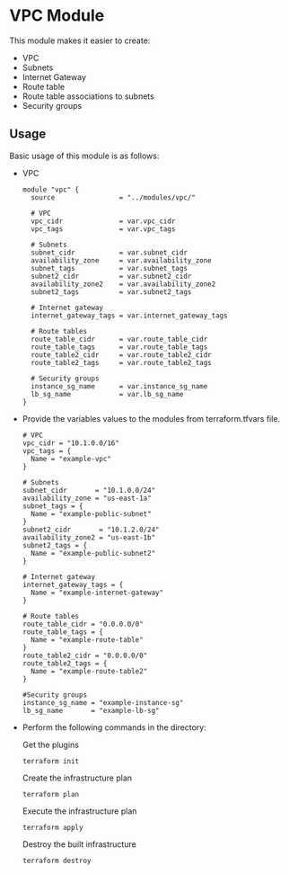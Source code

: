 # VPC Module

This module makes it easier to create:
- VPC
- Subnets
- Internet Gateway
- Route table
- Route table associations to subnets
- Security groups

## Usage

Basic usage of this module is as follows:

* VPC

  ```hcl
  module "vpc" {
    source                = "../modules/vpc/"

    # VPC
    vpc_cidr              = var.vpc_cidr
    vpc_tags              = var.vpc_tags

    # Subnets
    subnet_cidr           = var.subnet_cidr
    availability_zone     = var.availability_zone
    subnet_tags           = var.subnet_tags
    subnet2_cidr          = var.subnet2_cidr
    availability_zone2    = var.availability_zone2
    subnet2_tags          = var.subnet2_tags

    # Internet gateway
    internet_gateway_tags = var.internet_gateway_tags

    # Route tables
    route_table_cidr      = var.route_table_cidr
    route_table_tags      = var.route_table_tags
    route_table2_cidr     = var.route_table2_cidr
    route_table2_tags     = var.route_table2_tags

    # Security groups
    instance_sg_name      = var.instance_sg_name
    lb_sg_name            = var.lb_sg_name
  }
  ```

* Provide the variables values to the modules from terraform.tfvars file.

  ```hcl
  # VPC
  vpc_cidr = "10.1.0.0/16"
  vpc_tags = {
    Name = "example-vpc"
  }

  # Subnets
  subnet_cidr       = "10.1.0.0/24"
  availability_zone = "us-east-1a"
  subnet_tags = {
    Name = "example-public-subnet"
  }
  subnet2_cidr       = "10.1.2.0/24"
  availability_zone2 = "us-east-1b"
  subnet2_tags = {
    Name = "example-public-subnet2"
  }

  # Internet gateway
  internet_gateway_tags = {
    Name = "example-internet-gateway"
  }

  # Route tables
  route_table_cidr = "0.0.0.0/0"
  route_table_tags = {
    Name = "example-route-table"
  }
  route_table2_cidr = "0.0.0.0/0"
  route_table2_tags = {
    Name = "example-route-table2"
  }

  #Security groups
  instance_sg_name = "example-instance-sg"
  lb_sg_name       = "example-lb-sg"
  ```

* Perform the following commands in the directory:

   Get the plugins
   ```
   terraform init
   ``` 
   Create the infrastructure plan
   ```
   terraform plan
   ``` 
   Execute the infrastructure plan
   ```
   terraform apply
   ``` 
   Destroy the built infrastructure
   ```
   terraform destroy
   ``` 
